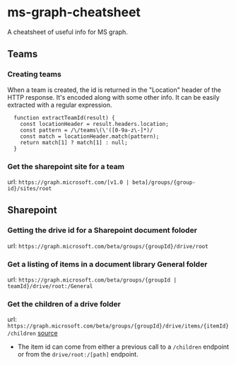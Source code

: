 # ms-graph-cheatsheet
A cheatsheet of useful info for MS graph. 


## Teams

###  Creating teams
When a team is created, the id is returned in the "Location" header of the HTTP response. It's encoded along with some other info. It can be easily extracted with a regular expression.
```JS
  function extractTeamId(result) {
    const locationHeader = result.headers.location;
    const pattern = /\/teams\(\'([0-9a-z\-]*)/
    const match = locationHeader.match(pattern);
    return match[1] ? match[1] : null;
  }
 ```

### Get the sharepoint site for a team
url: `https://graph.microsoft.com/[v1.0 | beta]/groups/{group-id}/sites/root`


## Sharepoint

### Getting the drive id for a Sharepoint document foloder
url: `https://graph.microsoft.com/beta/groups/{groupId}/drive/root`


### Get a listing of items in a document library General folder
url: `https://graph.microsoft.com/beta/groups/{groupId | teamId}/drive/root:/General`

### Get the children of a drive folder
url: `https://graph.microsoft.com/beta/groups/{groupId}/drive/items/{itemId}/children`
[source](https://docs.microsoft.com/en-us/graph/api/driveitem-list-children?view=graph-rest-1.0)
* The item id can come from either a previous call to a `/children` endpoint or from the `drive/root:/[path]` endpoint.
